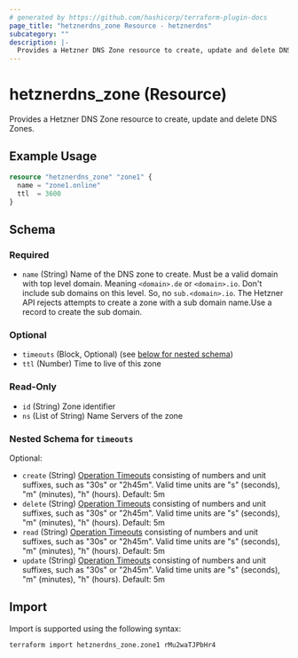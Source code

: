 ```yaml
---
# generated by https://github.com/hashicorp/terraform-plugin-docs
page_title: "hetznerdns_zone Resource - hetznerdns"
subcategory: ""
description: |-
  Provides a Hetzner DNS Zone resource to create, update and delete DNS Zones.
---
```


# hetznerdns_zone (Resource)

Provides a Hetzner DNS Zone resource to create, update and delete DNS Zones.

## Example Usage

```terraform
resource "hetznerdns_zone" "zone1" {
  name = "zone1.online"
  ttl  = 3600
}
```

<!-- schema generated by tfplugindocs -->
## Schema

### Required

- `name` (String) Name of the DNS zone to create. Must be a valid domain with top level domain. Meaning `<domain>.de` or `<domain>.io`. Don't include sub domains on this level. So, no `sub.<domain>.io`. The Hetzner API rejects attempts to create a zone with a sub domain name.Use a record to create the sub domain.

### Optional

- `timeouts` (Block, Optional) (see [below for nested schema](#nestedblock--timeouts))
- `ttl` (Number) Time to live of this zone

### Read-Only

- `id` (String) Zone identifier
- `ns` (List of String) Name Servers of the zone

<a id="nestedblock--timeouts"></a>
### Nested Schema for `timeouts`

Optional:

- `create` (String) [Operation Timeouts](https://developer.hashicorp.com/terraform/language/resources/syntax#operation-timeouts) consisting of
numbers and unit suffixes, such as "30s" or "2h45m". Valid time units are "s" (seconds), "m" (minutes), "h" (hours). Default: 5m
- `delete` (String) [Operation Timeouts](https://developer.hashicorp.com/terraform/language/resources/syntax#operation-timeouts) consisting of
numbers and unit suffixes, such as "30s" or "2h45m". Valid time units are "s" (seconds), "m" (minutes), "h" (hours). Default: 5m
- `read` (String) [Operation Timeouts](https://developer.hashicorp.com/terraform/language/resources/syntax#operation-timeouts) consisting of
numbers and unit suffixes, such as "30s" or "2h45m". Valid time units are "s" (seconds), "m" (minutes), "h" (hours). Default: 5m
- `update` (String) [Operation Timeouts](https://developer.hashicorp.com/terraform/language/resources/syntax#operation-timeouts) consisting of
numbers and unit suffixes, such as "30s" or "2h45m". Valid time units are "s" (seconds), "m" (minutes), "h" (hours). Default: 5m

## Import

Import is supported using the following syntax:

```shell
terraform import hetznerdns_zone.zone1 rMu2waTJPbHr4
```

